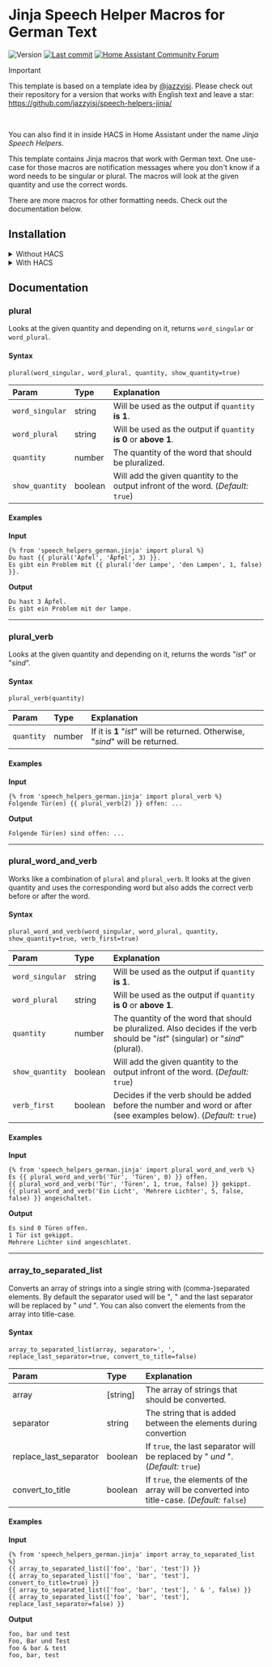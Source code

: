 # Jinja Speech Helper Macros for German Text

![Version](https://img.shields.io/github/v/release/Nuhser/jinja-speech-helpers-german) [![Last commit](https://img.shields.io/github/last-commit/Nuhser/jinja-speech-helpers-german)](#) [![Home Assistant Community Forum](https://img.shields.io/badge/Home%20Assistant-Community%20Forum-blue?logo=home-assistant)](https://community.home-assistant.io/t/custom-template-for-formatting-german-text/845188)

> [!IMPORTANT]
> This template is based on a template idea by [@jazzyisj](https://github.com/jazzyisj). Please check out their repository for a version that works with English text and leave a star: https://github.com/jazzyisj/speech-helpers-jinja/
>
>  <br>
>
> You can also find it in inside HACS in Home Assistant under the name *Jinja Speech Helpers*.

This template contains Jinja macros that work with German text. One use-case for those macros are notification messages where you don't know if a word needs to be singular or plural. The macros will look at the given quantity and use the correct words.

There are more macros for other formatting needs. Check out the documentation below.

## Installation

<details>

<summary>Without HACS</summary>

<br>

1. Download the contents from [speech_helpers_german.jinja](https://github.com/Nuhser/jinja-speech-helpers-german/blob/master/speech_helpers_german.jinja) from the master-branch.
2. Add the file to your `<config>/custom_templates`-folder.
3. Reload your configuration from within the developer tools in Home Assistant.
4. The template should now be ready for use.

</details>

<details>

<summary>With HACS</summary>

<br>

1. Search for "*Jinja Speech Helpers German*" in HACS.
2. Download the repository via HACS.
3. The template should now be ready for use.

You can also use this button to add the repository to your Home Assistant instance via HACS:

[![Open your Home Assistant instance and open a repository inside the Home Assistant Community Store.](https://my.home-assistant.io/badges/hacs_repository.svg)](https://my.home-assistant.io/redirect/hacs_repository/?owner=Nuhser&repository=jinja-speech-helpers-german&category=Template)

</details>

## Documentation

### plural

Looks at the given quantity and depending on it, returns `word_singular` or `word_plural`.

#### Syntax

`plural(word_singular, word_plural, quantity, show_quantity=true)`

| Param | Type | Explanation |
| :----- | :---- | :----------- |
| `word_singular` | string | Will be used as the output if `quantity` **is 1**. |
| `word_plural` | string | Will be used as the output if `quantity` **is 0** or **above 1**. |
| `quantity` | number | The quantity of the word that should be pluralized. |
| `show_quantity` | boolean | Will add the given quantity to the output infront of the word. (*Default:* `true`) |

#### Examples

**Input**

```jinja2
{% from 'speech_helpers_german.jinja' import plural %}
Du hast {{ plural('Apfel', 'Äpfel', 3) }}.
Es gibt ein Problem mit {{ plural('der Lampe', 'den Lampen', 1, false) }}.
```

**Output**

```text
Du hast 3 Äpfel.
Es gibt ein Problem mit der lampe.
```

*********************

### plural_verb

Looks at the given quantity and depending on it, returns the words "*ist*" or "*sind*".

#### Syntax

`plural_verb(quantity)`

| Param | Type | Explanation |
| :----- | :---- | :----------- |
| `quantity` | number | If it is **1** "*ist*" will be returned. Otherwise, "*sind*" will be returned. |

#### Examples

**Input**

```jinja2
{% from 'speech_helpers_german.jinja' import plural_verb %}
Folgende Tür(en) {{ plural_verb(2) }} offen: ...
```

**Output**

```text
Folgende Tür(en) sind offen: ...
```

*********************

### plural_word_and_verb

Works like a combination of `plural` and `plural_verb`. It looks at the given quantity and uses the corresponding word but also adds the correct verb before or after the word.

#### Syntax

`plural_word_and_verb(word_singular, word_plural, quantity, show_quantity=true, verb_first=true)`

| Param | Type | Explanation |
| :----- | :---- | :----------- |
| `word_singular` | string | Will be used as the output if `quantity` **is 1**. |
| `word_plural` | string | Will be used as the output if `quantity` **is 0** or **above 1**. |
| `quantity` | number | The quantity of the word that should be pluralized. Also decides if the verb should be "*ist*" (singular) or "*sind*" (plural). |
| `show_quantity` | boolean | Will add the given quantity to the output infront of the word. (*Default:* `true`) |
| `verb_first` | boolean | Decides if the verb should be added before the number and word or after (see examples below). (*Default:* `true`) |

#### Examples

**Input**

```jinja2
{% from 'speech_helpers_german.jinja' import plural_word_and_verb %}
Es {{ plural_word_and_verb('Tür', 'Türen', 0) }} offen.
{{ plural_word_and_verb('Tür', 'Türen', 1, true, false) }} gekippt.
{{ plural_word_and_verb('Ein Licht', 'Mehrere Lichter', 5, false, false) }} angeschaltet.
```

**Output**

```text
Es sind 0 Türen offen.
1 Tür ist gekippt.
Mehrere Lichter sind angeschlatet.
```

*********************

### array_to_separated_list

Converts an array of strings into a single string with (comma-)separated elements. By default the separator used will be "*,* " and the last separator will be replaced by " *und* ". You can also convert the elements from the array into title-case.

#### Syntax

`array_to_separated_list(array, separator=', ', replace_last_separator=true, convert_to_title=false)`

| Param | Type | Explanation |
| :----- | :---- | :----------- |
| array | [string] | The array of strings that should be converted. |
| separator | string | The string that is added between the elements during convertion |
| replace_last_separator | boolean | If `true`, the last separator will be replaced by " *und* ". (*Default:* `true`) |
| convert_to_title | boolean | If `true`, the elements of the array will be converted into title-case. (*Default:* `false`) |

#### Examples

**Input**

```jinja2
{% from 'speech_helpers_german.jinja' import array_to_separated_list %}
{{ array_to_separated_list(['foo', 'bar', 'test']) }}
{{ array_to_separated_list(['foo', 'bar', 'test'], convert_to_title=true) }}
{{ array_to_separated_list(['foo', 'bar', 'test'], ' & ', false) }}
{{ array_to_separated_list(['foo', 'bar', 'test'], replace_last_separator=false) }}
```

**Output**

```text
foo, bar und test
Foo, Bar und Test
foo & bar & test
foo, bar, test
```
